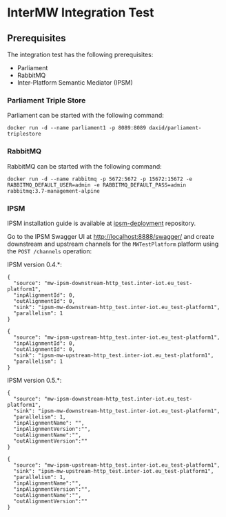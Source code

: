 # InterMW Integration Test

## Prerequisites

The integration test has the following prerequisites:

- Parliament
- RabbitMQ
- Inter-Platform Semantic Mediator (IPSM)

### Parliament Triple Store

Parliament can be started with the following command:
```
docker run -d --name parliament1 -p 8089:8089 daxid/parliament-triplestore
```

### RabbitMQ
RabbitMQ can be started with the following command:
```
docker run -d --name rabbitmq -p 5672:5672 -p 15672:15672 -e RABBITMQ_DEFAULT_USER=admin -e RABBITMQ_DEFAULT_PASS=admin rabbitmq:3.7-management-alpine
```

### IPSM
IPSM installation guide is available at [ipsm-deployment](https://git.inter-iot.eu/Inter-IoT/ipsm-deployment) repository.

Go to the IPSM Swagger UI at [http://localhost:8888/swagger/](http://localhost:8888/swagger/) and create downstream and upstream channels for the `MWTestPlatform` platform using the `POST /channels` operation: 

IPSM version 0.4.*:
```
{
  "source": "mw-ipsm-downstream-http_test.inter-iot.eu_test-platform1",
  "inpAlignmentId": 0,
  "outAlignmentId": 0,
  "sink": "ipsm-mw-downstream-http_test.inter-iot.eu_test-platform1",
  "parallelism": 1
}

{
  "source": "mw-ipsm-upstream-http_test.inter-iot.eu_test-platform1",
  "inpAlignmentId": 0,
  "outAlignmentId": 0,
  "sink": "ipsm-mw-upstream-http_test.inter-iot.eu_test-platform1",
  "parallelism": 1
}
```

IPSM version 0.5.*:
```
{
  "source": "mw-ipsm-downstream-http_test.inter-iot.eu_test-platform1",
  "sink": "ipsm-mw-downstream-http_test.inter-iot.eu_test-platform1",
  "parallelism": 1,
  "inpAlignmentName": "",
  "inpAlignmentVersion":"",
  "outAlignmentName":"",
  "outAlignmentVersion":""
}

{
  "source": "mw-ipsm-upstream-http_test.inter-iot.eu_test-platform1",
  "sink": "ipsm-mw-upstream-http_test.inter-iot.eu_test-platform1",
  "parallelism": 1,
  "inpAlignmentName":"",
  "inpAlignmentVersion":"",
  "outAlignmentName":"",
  "outAlignmentVersion":""
}
```